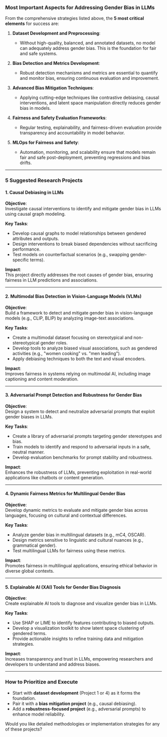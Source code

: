 ### **Most Important Aspects for Addressing Gender Bias in LLMs**
From the comprehensive strategies listed above, the **5 most critical elements** for success are:

1. **Dataset Development and Preprocessing**:  
   - Without high-quality, balanced, and annotated datasets, no model can adequately address gender bias. This is the foundation for fair and safe systems.

2. **Bias Detection and Metrics Development**:  
   - Robust detection mechanisms and metrics are essential to quantify and monitor bias, ensuring continuous evaluation and improvement.

3. **Advanced Bias Mitigation Techniques**:  
   - Applying cutting-edge techniques like contrastive debiasing, causal interventions, and latent space manipulation directly reduces gender bias in models.

4. **Fairness and Safety Evaluation Frameworks**:  
   - Regular testing, explainability, and fairness-driven evaluation provide transparency and accountability in model behavior.

5. **MLOps for Fairness and Safety**:  
   - Automation, monitoring, and scalability ensure that models remain fair and safe post-deployment, preventing regressions and bias drifts.

---

### **5 Suggested Research Projects**

#### **1. Causal Debiasing in LLMs**  
**Objective**:  
Investigate causal interventions to identify and mitigate gender bias in LLMs using causal graph modeling.  

**Key Tasks**:  
- Develop causal graphs to model relationships between gendered attributes and outputs.  
- Design interventions to break biased dependencies without sacrificing performance.  
- Test models on counterfactual scenarios (e.g., swapping gender-specific terms).  

**Impact**:  
This project directly addresses the root causes of gender bias, ensuring fairness in LLM predictions and associations.

---

#### **2. Multimodal Bias Detection in Vision-Language Models (VLMs)**  
**Objective**:  
Build a framework to detect and mitigate gender bias in vision-language models (e.g., CLIP, BLIP) by analyzing image-text associations.  

**Key Tasks**:  
- Create a multimodal dataset focusing on stereotypical and non-stereotypical gender roles.  
- Develop tools to analyze biased visual associations, such as gendered activities (e.g., "women cooking" vs. "men leading").  
- Apply debiasing techniques to both the text and visual encoders.  

**Impact**:  
Improves fairness in systems relying on multimodal AI, including image captioning and content moderation.

---

#### **3. Adversarial Prompt Detection and Robustness for Gender Bias**  
**Objective**:  
Design a system to detect and neutralize adversarial prompts that exploit gender biases in LLMs.  

**Key Tasks**:  
- Create a library of adversarial prompts targeting gender stereotypes and bias.  
- Train models to identify and respond to adversarial inputs in a safe, neutral manner.  
- Develop evaluation benchmarks for prompt stability and robustness.  

**Impact**:  
Enhances the robustness of LLMs, preventing exploitation in real-world applications like chatbots or content generation.

---

#### **4. Dynamic Fairness Metrics for Multilingual Gender Bias**  
**Objective**:  
Develop dynamic metrics to evaluate and mitigate gender bias across languages, focusing on cultural and contextual differences.  

**Key Tasks**:  
- Analyze gender bias in multilingual datasets (e.g., mC4, OSCAR).  
- Design metrics sensitive to linguistic and cultural nuances (e.g., grammatical gender).  
- Test multilingual LLMs for fairness using these metrics.  

**Impact**:  
Promotes fairness in multilingual applications, ensuring ethical behavior in diverse global contexts.

---

#### **5. Explainable AI (XAI) Tools for Gender Bias Diagnosis**  
**Objective**:  
Create explainable AI tools to diagnose and visualize gender bias in LLMs.  

**Key Tasks**:  
- Use SHAP or LIME to identify features contributing to biased outputs.  
- Develop a visualization toolkit to show latent space clustering of gendered terms.  
- Provide actionable insights to refine training data and mitigation strategies.  

**Impact**:  
Increases transparency and trust in LLMs, empowering researchers and developers to understand and address biases.

---

### **How to Prioritize and Execute**
- Start with **dataset development** (Project 1 or 4) as it forms the foundation.  
- Pair it with a **bias mitigation project** (e.g., causal debiasing).  
- Add a **robustness-focused project** (e.g., adversarial prompts) to enhance model reliability.  

Would you like detailed methodologies or implementation strategies for any of these projects?